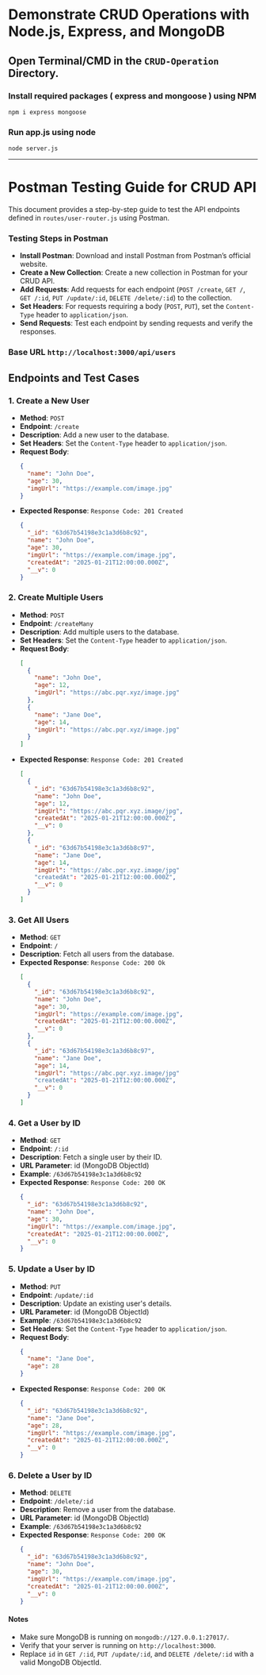 # Demonstrate CRUD Operations with Node.js, Express, and MongoDB
## Open Terminal/CMD in the `CRUD-Operation` Directory.
### Install required packages ( express and mongoose ) using NPM
```
npm i express mongoose
```
### Run app.js using node
```
node server.js
```
---
# Postman Testing Guide for CRUD API

This document provides a step-by-step guide to test the API endpoints defined in `routes/user-router.js` using Postman.
  
### **Testing Steps in Postman**
- **Install Postman**:
Download and install Postman from Postman’s official website.
- **Create a New Collection**:
Create a new collection in Postman for your CRUD API.
- **Add Requests**:
Add requests for each endpoint (`POST /create`, `GET /`, `GET /:id`, `PUT /update/:id`, `DELETE /delete/:id`) to the collection.
- **Set Headers**:
For requests requiring a body (`POST`, `PUT`), set the `Content-Type` header to `application/json`.
- **Send Requests**:
Test each endpoint by sending requests and verify the responses.

### Base URL `http://localhost:3000/api/users`

## Endpoints and Test Cases

### **1. Create a New User**
- **Method**: `POST`
- **Endpoint**: `/create`
- **Description**: Add a new user to the database.
- **Set Headers**:
Set the `Content-Type` header to `application/json`.
- **Request Body**:
  ```json
  {
    "name": "John Doe",
    "age": 30,
    "imgUrl": "https://example.com/image.jpg"
  }
  ```
- **Expected Response**: `Response Code: 201 Created`
  ```json
  {
    "_id": "63d67b54198e3c1a3d6b8c92",
    "name": "John Doe",
    "age": 30,
    "imgUrl": "https://example.com/image.jpg",
    "createdAt": "2025-01-21T12:00:00.000Z",
    "__v": 0
  }
  ```

### **2. Create Multiple Users**
- **Method**: `POST`
- **Endpoint**: `/createMany`
- **Description**: Add multiple users to the database.
- **Set Headers**:
Set the `Content-Type` header to `application/json`.
- **Request Body**:
  ```json
  [
    {
      "name": "John Doe",
      "age": 12,
      "imgUrl": "https://abc.pqr.xyz/image.jpg"
    },
    {
      "name": "Jane Doe",
      "age": 14,
      "imgUrl": "https://abc.pqr.xyz/image.jpg"
    }
  ]
  ```
- **Expected Response**: `Response Code: 201 Created`
  ```json
  [
    {
      "_id": "63d67b54198e3c1a3d6b8c92",
      "name": "John Doe",
      "age": 12,
      "imgUrl": "https://abc.pqr.xyz.image/jpg",
      "createdAt": "2025-01-21T12:00:00.000Z",
      "__v": 0
    },
    {
      "_id": "63d67b54198e3c1a3d6b8c97",
      "name": "Jane Doe",
      "age": 14,
      "imgUrl": "https://abc.pqr.xyz.image/jpg"
      "createdAt": "2025-01-21T12:00:00.000Z",
      "__v": 0
    }
  ]

  ```
  
### **3. Get All Users**
- **Method**: `GET`
- **Endpoint**: `/`
- **Description**: Fetch all users from the database.
- **Expected Response**:
  `Response Code: 200 Ok`
  ```json
  [
    {
      "_id": "63d67b54198e3c1a3d6b8c92",
      "name": "John Doe",
      "age": 30,
      "imgUrl": "https://example.com/image.jpg",
      "createdAt": "2025-01-21T12:00:00.000Z",
      "__v": 0
    },
    {
      "_id": "63d67b54198e3c1a3d6b8c97",
      "name": "Jane Doe",
      "age": 14,
      "imgUrl": "https://abc.pqr.xyz.image/jpg"
      "createdAt": "2025-01-21T12:00:00.000Z",
      "__v": 0
    }
  ]
  ```
  
### **4. Get a User by ID**
- **Method**: `GET`
- **Endpoint**: `/:id`
- **Description**: Fetch a single user by their ID.
- **URL Parameter**: id (MongoDB ObjectId)
- **Example**: `/63d67b54198e3c1a3d6b8c92`
- **Expected Response**:
  `Response Code: 200 OK`
  ```json
  {
    "_id": "63d67b54198e3c1a3d6b8c92",
    "name": "John Doe",
    "age": 30,
    "imgUrl": "https://example.com/image.jpg",
    "createdAt": "2025-01-21T12:00:00.000Z",
    "__v": 0
  }
  ```

### **5. Update a User by ID**
- **Method**: `PUT`
- **Endpoint**: `/update/:id`
- **Description**: Update an existing user's details.
- **URL Parameter**: id (MongoDB ObjectId)
- **Example**: `/63d67b54198e3c1a3d6b8c92`
- **Set Headers**:
Set the `Content-Type` header to `application/json`.
- **Request Body**:
  ```json
  {
    "name": "Jane Doe",
    "age": 28
  }
  ```
- **Expected Response**:
  `Response Code: 200 OK`
  ```json
  {
    "_id": "63d67b54198e3c1a3d6b8c92",
    "name": "Jane Doe",
    "age": 28,
    "imgUrl": "https://example.com/image.jpg",
    "createdAt": "2025-01-21T12:00:00.000Z",
    "__v": 0
  }
  ```

### **6. Delete a User by ID**
- **Method**: `DELETE`
- **Endpoint**: `/delete/:id`
- **Description**: Remove a user from the database.
- **URL Parameter**: id (MongoDB ObjectId)
- **Example**: `/63d67b54198e3c1a3d6b8c92`
- **Expected Response**:
  `Response Code: 200 OK`
  ```json
  {
    "_id": "63d67b54198e3c1a3d6b8c92",
    "name": "John Doe",
    "age": 30,
    "imgUrl": "https://example.com/image.jpg",
    "createdAt": "2025-01-21T12:00:00.000Z",
    "__v": 0
  }
  ```

#### Notes
- Make sure MongoDB is running on `mongodb://127.0.0.1:27017/`.
- Verify that your server is running on `http://localhost:3000`.
- Replace `id` in `GET /:id`, `PUT /update/:id`, and `DELETE /delete/:id` with a valid MongoDB ObjectId.
